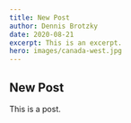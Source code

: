 ```yaml
---
title: New Post
author: Dennis Brotzky
date: 2020-08-21
excerpt: This is an excerpt.
hero: images/canada-west.jpg
---
```

## New Post

This is a post.